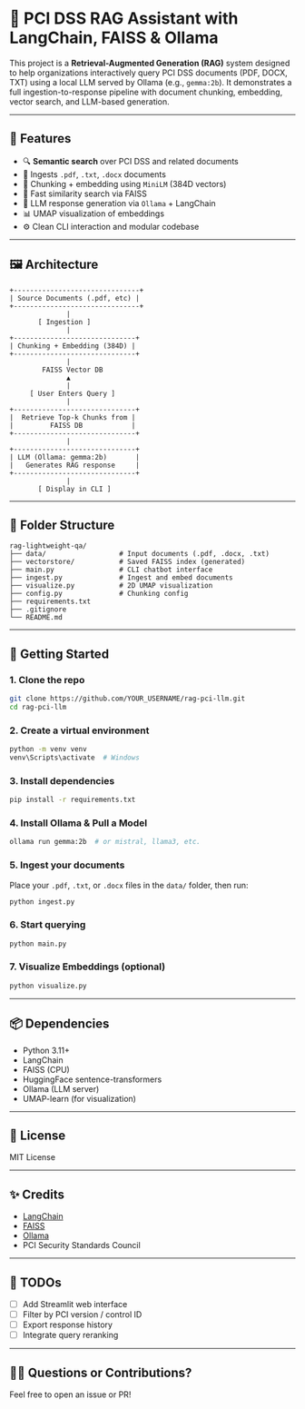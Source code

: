 # 🔐 PCI DSS RAG Assistant with LangChain, FAISS & Ollama

This project is a **Retrieval-Augmented Generation (RAG)** system designed to help organizations interactively query PCI DSS documents (PDF, DOCX, TXT) using a local LLM served by Ollama (e.g., `gemma:2b`). It demonstrates a full ingestion-to-response pipeline with document chunking, embedding, vector search, and LLM-based generation.

---

## 🧠 Features

- 🔍 **Semantic search** over PCI DSS and related documents
- 📄 Ingests `.pdf`, `.txt`, `.docx` documents
- 🧱 Chunking + embedding using `MiniLM` (384D vectors)
- 💾 Fast similarity search via FAISS
- 🤖 LLM response generation via `Ollama` + LangChain
- 📊 UMAP visualization of embeddings
- ⚙️ Clean CLI interaction and modular codebase

---

## 🖼️ Architecture

```
+-------------------------------+
| Source Documents (.pdf, etc) |
+-------------------------------+
              |
       [ Ingestion ]
              |
+------------------------------+
| Chunking + Embedding (384D) |
+------------------------------+
              |
        FAISS Vector DB
              ▲
              |
     [ User Enters Query ]
              |
+------------------------------+
|  Retrieve Top-k Chunks from |
|         FAISS DB            |
+------------------------------+
              |
+------------------------------+
| LLM (Ollama: gemma:2b)       |
|   Generates RAG response     |
+------------------------------+
              |
       [ Display in CLI ]
```

---

## 📁 Folder Structure

```
rag-lightweight-qa/
├── data/                  # Input documents (.pdf, .docx, .txt)
├── vectorstore/           # Saved FAISS index (generated)
├── main.py                # CLI chatbot interface
├── ingest.py              # Ingest and embed documents
├── visualize.py           # 2D UMAP visualization
├── config.py              # Chunking config
├── requirements.txt
├── .gitignore
└── README.md
```

---

## 🚀 Getting Started

### 1. Clone the repo

```bash
git clone https://github.com/YOUR_USERNAME/rag-pci-llm.git
cd rag-pci-llm
```

### 2. Create a virtual environment

```bash
python -m venv venv
venv\Scripts\activate  # Windows
```

### 3. Install dependencies

```bash
pip install -r requirements.txt
```

### 4. Install Ollama & Pull a Model

```bash
ollama run gemma:2b  # or mistral, llama3, etc.
```

### 5. Ingest your documents

Place your `.pdf`, `.txt`, or `.docx` files in the `data/` folder, then run:

```bash
python ingest.py
```

### 6. Start querying

```bash
python main.py
```

### 7. Visualize Embeddings (optional)

```bash
python visualize.py
```

---

## 📦 Dependencies

- Python 3.11+
- LangChain
- FAISS (CPU)
- HuggingFace sentence-transformers
- Ollama (LLM server)
- UMAP-learn (for visualization)

---

## 📜 License

MIT License

---

## ✨ Credits

- [LangChain](https://www.langchain.com/)
- [FAISS](https://github.com/facebookresearch/faiss)
- [Ollama](https://ollama.com)
- PCI Security Standards Council

---

## 📌 TODOs

- [ ] Add Streamlit web interface
- [ ] Filter by PCI version / control ID
- [ ] Export response history
- [ ] Integrate query reranking

---

## 🙋‍♂️ Questions or Contributions?

Feel free to open an issue or PR!